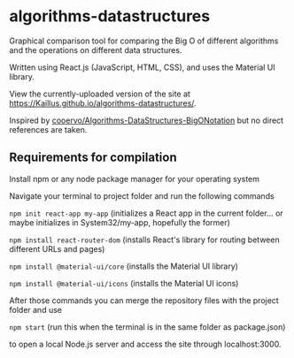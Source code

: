 # algorithms-datastructures
Graphical comparison tool for comparing the Big O of different algorithms and the operations on different data structures.

Written using React.js (JavaScript, HTML, CSS), and uses the Material UI library.

View the currently-uploaded version of the site at https://Kaillus.github.io/algorithms-datastructures/.

Inspired by [cooervo/Algorithms-DataStructures-BigONotation](https://github.com/cooervo/Algorithms-DataStructures-BigONotation) but no direct references are taken.

## Requirements for compilation
Install npm or any node package manager for your operating system

Navigate your terminal to project folder and run the following commands

```npm init react-app my-app``` (initializes a React app in the current folder... or maybe initializes in System32/my-app, hopefully the former)

```npm install react-router-dom``` (installs React's library for routing between different URLs and pages)

```npm install @material-ui/core``` (installs the Material UI library)

```npm install @material-ui/icons``` (installs the Material UI icons)

After those commands you can merge the repository files with the project folder and use

```npm start``` (run this when the terminal is in the same folder as package.json)

to open a local Node.js server and access the site through localhost:3000.
